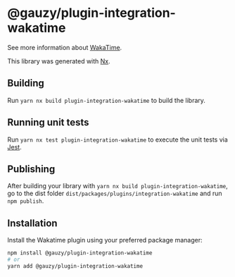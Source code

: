# @gauzy/plugin-integration-wakatime

See more information about [WakaTime](https://wakatime.com).

This library was generated with [Nx](https://nx.dev).

## Building

Run `yarn nx build plugin-integration-wakatime` to build the library.

## Running unit tests

Run `yarn nx test plugin-integration-wakatime` to execute the unit tests via [Jest](https://jestjs.io).

## Publishing

After building your library with `yarn nx build plugin-integration-wakatime`, go to the dist folder `dist/packages/plugins/integration-wakatime` and run `npm publish`.

## Installation

Install the Wakatime plugin using your preferred package manager:

```bash
npm install @gauzy/plugin-integration-wakatime
# or
yarn add @gauzy/plugin-integration-wakatime
```
